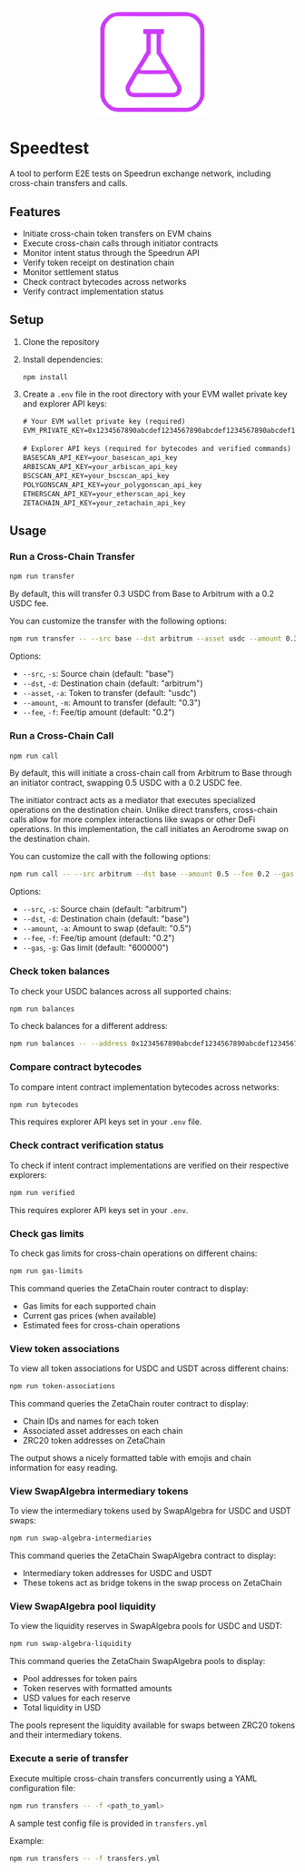 <img src="logo.png" alt="Logo" style="display: block; margin: 0 auto; width: 200px;">

# Speedtest

A tool to perform E2E tests on Speedrun exchange network, including cross-chain transfers and calls.

## Features

- Initiate cross-chain token transfers on EVM chains
- Execute cross-chain calls through initiator contracts
- Monitor intent status through the Speedrun API
- Verify token receipt on destination chain
- Monitor settlement status
- Check contract bytecodes across networks
- Verify contract implementation status

## Setup

1. Clone the repository
2. Install dependencies:
   ```
   npm install
   ```
3. Create a `.env` file in the root directory with your EVM wallet private key and explorer API keys:

   ```
   # Your EVM wallet private key (required)
   EVM_PRIVATE_KEY=0x1234567890abcdef1234567890abcdef1234567890abcdef1234567890abcdef

   # Explorer API keys (required for bytecodes and verified commands)
   BASESCAN_API_KEY=your_basescan_api_key
   ARBISCAN_API_KEY=your_arbiscan_api_key
   BSCSCAN_API_KEY=your_bscscan_api_key
   POLYGONSCAN_API_KEY=your_polygonscan_api_key
   ETHERSCAN_API_KEY=your_etherscan_api_key
   ZETACHAIN_API_KEY=your_zetachain_api_key
   ```

## Usage

### Run a Cross-Chain Transfer

```bash
npm run transfer
```

By default, this will transfer 0.3 USDC from Base to Arbitrum with a 0.2 USDC fee.

You can customize the transfer with the following options:

```bash
npm run transfer -- --src base --dst arbitrum --asset usdc --amount 0.3 --fee 0.2
```

Options:

- `--src`, `-s`: Source chain (default: "base")
- `--dst`, `-d`: Destination chain (default: "arbitrum")
- `--asset`, `-a`: Token to transfer (default: "usdc")
- `--amount`, `-m`: Amount to transfer (default: "0.3")
- `--fee`, `-f`: Fee/tip amount (default: "0.2")

### Run a Cross-Chain Call

```bash
npm run call
```

By default, this will initiate a cross-chain call from Arbitrum to Base through an initiator contract, swapping 0.5 USDC with a 0.2 USDC fee.

The initiator contract acts as a mediator that executes specialized operations on the destination chain. Unlike direct transfers, cross-chain calls allow for more complex interactions like swaps or other DeFi operations. In this implementation, the call initiates an Aerodrome swap on the destination chain.

You can customize the call with the following options:

```bash
npm run call -- --src arbitrum --dst base --amount 0.5 --fee 0.2 --gas 600000
```

Options:

- `--src`, `-s`: Source chain (default: "arbitrum")
- `--dst`, `-d`: Destination chain (default: "base")
- `--amount`, `-a`: Amount to swap (default: "0.5")
- `--fee`, `-f`: Fee/tip amount (default: "0.2")
- `--gas`, `-g`: Gas limit (default: "600000")

### Check token balances

To check your USDC balances across all supported chains:

```bash
npm run balances
```

To check balances for a different address:

```bash
npm run balances -- --address 0x1234567890abcdef1234567890abcdef12345678
```

### Compare contract bytecodes

To compare intent contract implementation bytecodes across networks:

```bash
npm run bytecodes
```

This requires explorer API keys set in your `.env` file.

### Check contract verification status

To check if intent contract implementations are verified on their respective explorers:

```bash
npm run verified
```

This requires explorer API keys set in your `.env`.

### Check gas limits

To check gas limits for cross-chain operations on different chains:

```bash
npm run gas-limits
```

This command queries the ZetaChain router contract to display:

- Gas limits for each supported chain
- Current gas prices (when available)
- Estimated fees for cross-chain operations

### View token associations

To view all token associations for USDC and USDT across different chains:

```bash
npm run token-associations
```

This command queries the ZetaChain router contract to display:

- Chain IDs and names for each token
- Associated asset addresses on each chain
- ZRC20 token addresses on ZetaChain

The output shows a nicely formatted table with emojis and chain information for easy reading.

### View SwapAlgebra intermediary tokens

To view the intermediary tokens used by SwapAlgebra for USDC and USDT swaps:

```bash
npm run swap-algebra-intermediaries
```

This command queries the ZetaChain SwapAlgebra contract to display:

- Intermediary token addresses for USDC and USDT
- These tokens act as bridge tokens in the swap process on ZetaChain

### View SwapAlgebra pool liquidity

To view the liquidity reserves in SwapAlgebra pools for USDC and USDT:

```bash
npm run swap-algebra-liquidity
```

This command queries the ZetaChain SwapAlgebra pools to display:

- Pool addresses for token pairs
- Token reserves with formatted amounts
- USD values for each reserve
- Total liquidity in USD

The pools represent the liquidity available for swaps between ZRC20 tokens and their intermediary tokens.

### Execute a serie of transfer

Execute multiple cross-chain transfers concurrently using a YAML configuration file:

```bash
npm run transfers -- -f <path_to_yaml>
```

A sample test config file is provided in `transfers.yml`

Example:

```bash
npm run transfers -- -f transfers.yml
```
